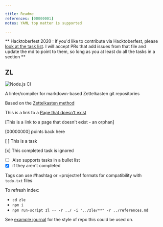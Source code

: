 ```yaml
---

title: Readme
references: [00000001]
notes: YAML top matter is supported

---
```


** Hacktoberfest 2020 : If you'd like to contribute via Hacktoberfest, please [look at the task list](tasks.md). I will accept PRs that add issues from that file and update the md to point to them, so long as you at least do all the tasks in a section **

## ZL

![Node.js CI](https://github.com/zettel-lint/zettel-lint/workflows/Node.js%20CI/badge.svg)

A linter/compiler for markdown-based Zettelkasten git repositories

Based on the [Zettelkasten method](https://zettelkasten.de/)

This is a link to a [Page that doesn't exist](404.md)

[This is a link to a page that doesn't exist - an orphan]

[00000000] points back here

[ ] This is a task

[x] This completed task is ignored

* [ ] Also supports tasks in a bullet list
* [x] if they aren't completed

Tags can use #hashtag or +projectref formats for compatibility with `todo.txt` files

To refresh index:

* `cd zle`
* `npm i`
* `npm run-script zl -- -r ../ -i "../zle/**" -r ../references.md`

See [example journal](https://github.com/zettel-lint/example) for the style of repo this could be used on.
